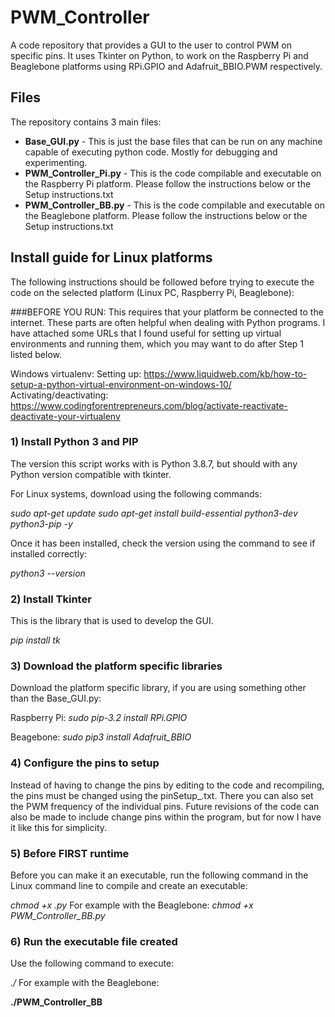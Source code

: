 # PWM_Controller
A code repository that provides a GUI to the user to control PWM on specific pins. It uses Tkinter on Python, to work on the Raspberry Pi and Beaglebone platforms using RPi.GPIO and Adafruit_BBIO.PWM respectively.

## Files
The repository contains 3 main files:
* **Base_GUI.py** - This is just the base files that can be run on any machine capable of executing python code. Mostly for debugging and experimenting.
* **PWM_Controller_Pi.py** - This is the code compilable and executable on the Raspberry Pi platform. Please follow the instructions below or the Setup instructions.txt
* **PWM_Controller_BB.py** - This is the code compilable and executable on the Beaglebone platform. Please follow the instructions below or the Setup instructions.txt

## Install guide for Linux platforms
The following instructions should be followed before trying to execute the code on the selected platform (Linux PC, Raspberry Pi, Beaglebone):

###BEFORE YOU RUN:
This requires that your platform be connected to the internet. These parts are often helpful when dealing with Python programs. I have attached some URLs that I found useful for setting up virtual environments and running them, which you may want to do after Step 1 listed below.

Windows virtualenv:
Setting up: https://www.liquidweb.com/kb/how-to-setup-a-python-virtual-environment-on-windows-10/
Activating/deactivating: https://www.codingforentrepreneurs.com/blog/activate-reactivate-deactivate-your-virtualenv

### 1) Install Python 3 and PIP

The version this script works with is Python 3.8.7, but should with any Python version compatible with tkinter.

For Linux systems, download using the following commands:

*sudo apt-get update*
*sudo apt-get install build-essential python3-dev python3-pip -y*

Once it has been installed, check the version using the command to see if installed correctly:

*python3 --version*

### 2) Install Tkinter

This is the library that is used to develop the GUI. 

*pip install tk*

### 3) Download the platform specific libraries
Download the platform specific library, if you are using something other than the Base_GUI.py:

Raspberry Pi:
*sudo pip-3.2 install RPi.GPIO*

Beagebone:
*sudo pip3 install Adafruit_BBIO*

### 4) Configure the pins to setup

Instead of having to change the pins by editing to the code and recompiling, the pins must be changed using the pinSetup_<Board platform>.txt. There you can also set the 
PWM frequency of the individual pins. Future revisions of the code can also be made to include change pins within the program, but for now I have it like this for simplicity.

### 5) Before FIRST runtime

Before you can make it an executable, run the following command in the Linux command line to compile and create an executable:

*chmod +x <File name>.py*
For example with the Beaglebone:
*chmod +x PWM_Controller_BB.py*

### 6) Run the executable file created
Use the following command to execute:

*./<File Name>*
For example with the Beaglebone:
  
**./PWM_Controller_BB**
